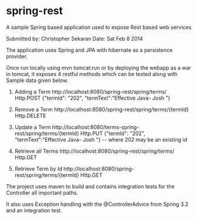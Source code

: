 spring-rest
===========

A sample Spring based application used to expose Rest based web services

Submitted by: Christopher Sekaran
Date: Sat Feb 8 2014

The application uses Spring and JPA with hibernate as a persistence provider.

Once run locally using mvn tomcat:run or by deploying the webapp as a war in tomcat,
it exposes 4 restful methods which can be tested along with Sample data given below.

1.  Adding a Term
    http://localhost:8080/spring-rest/spring/terms/
    Http.POST
    {"termId": "202", "termText":"Effective Java- Josh "}

2.  Remove a Term
    http://localhost:8080/spring-rest/spring/terms/{termId}
    Http.DELETE

3.  Update a Term
    http://localhost:8080/terms-spring-rest/spring/terms/{termId}
    Http.PUT
    {"termId": "202", "termText":"Effective Java- Josh "} -- where 202 may be an existing id

4.  Retrieve all Terms
    http://localhost:8080/spring-rest/spring/terms/
    Http.GET

5.  Retrieve Term by Id
    http://localhost:8080/spring-rest/spring/terms/{termId}
    Http.GET

The project uses maven to build and contains integration tests for the Controller all important paths.

It also uses Exception handling with the @ControllerAdvice from Spring 3.2 and an integration test.




